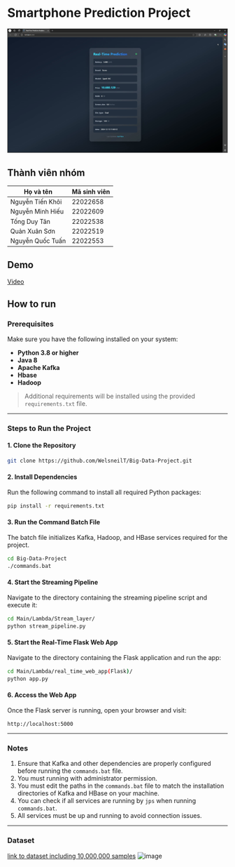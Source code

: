 # Smartphone Prediction Project

<p align="center">
  <img src="demo_flask.gif" width="1100" alt="demo prediction realtime" />
</p>

## Thành viên nhóm
| Họ và tên       | Mã sinh viên |
| ----------------- | -------------- | 
| Nguyễn Tiến Khôi | 22022658     | 
| Nguyễn Minh Hiếu   | 22022609     | 
| Tống Duy Tân   | 22022538     | 
| Quản Xuân Sơn | 22022519     |
| Nguyễn Quốc Tuấn | 22022553     |

## Demo
[Video](https://youtu.be/AKP67NBvgaM)
## How to run 

### Prerequisites

Make sure you have the following installed on your system:

- **Python 3.8 or higher**
- **Java 8**
- **Apache Kafka**
- **Hbase**
- **Hadoop**

> Additional requirements will be installed using the provided `requirements.txt` file.

---

### Steps to Run the Project

#### 1. Clone the Repository

```bash
git clone https://github.com/WelsneilT/Big-Data-Project.git
```

#### 2. Install Dependencies

Run the following command to install all required Python packages:

```bash
pip install -r requirements.txt
```

#### 3. Run the Command Batch File

The batch file initializes Kafka, Hadoop, and HBase services required for the project.

```bash
cd Big-Data-Project
./commands.bat
```

#### 4. Start the Streaming Pipeline

Navigate to the directory containing the streaming pipeline script and execute it:

```bash
cd Main/Lambda/Stream_layer/
python stream_pipeline.py
```

#### 5. Start the Real-Time Flask Web App

Navigate to the directory containing the Flask application and run the app:

```bash
cd Main/Lambda/real_time_web_app(Flask)/
python app.py
```

#### 6. Access the Web App

Once the Flask server is running, open your browser and visit:

```
http://localhost:5000
```

---

### Notes

1. Ensure that Kafka and other dependencies are properly configured before running the `commands.bat` file.
2. You must running with administrator permission.
3. You must edit the paths in the `commands.bat` file to match the installation directories of Kafka and HBase on your machine.
4. You can check if all services are running by `jps` when running `commands.bat`.
5. All services must be up and running to avoid connection issues.


---
### Dataset

[link to dataset including 10,000,000 samples](https://drive.google.com/file/d/1OzVRCh9y0fFKOrlGUhsry7LksdCXkJJF/view?usp=sharing)
![image](https://github.com/user-attachments/assets/8411ace3-59ea-452f-8c09-02d9f7f62dd6)

